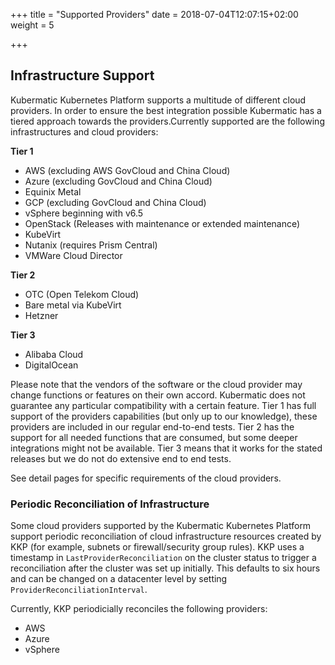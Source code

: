 +++
title = "Supported Providers"
date = 2018-07-04T12:07:15+02:00
weight = 5

+++

## Infrastructure Support

Kubermatic Kubernetes Platform supports a multitude of different cloud providers. In order to ensure the best integration possible Kubermatic has a tiered approach towards the providers.Currently supported are the following infrastructures and cloud providers:

**Tier 1**

* AWS (excluding AWS GovCloud and China Cloud)
* Azure (excluding GovCloud and China Cloud)
* Equinix Metal
* GCP (excluding GovCloud and China Cloud)
* vSphere beginning with v6.5
* OpenStack (Releases with maintenance or extended maintenance)
* KubeVirt
* Nutanix (requires Prism Central)
* VMWare Cloud Director

**Tier 2**

* OTC (Open Telekom Cloud)
* Bare metal via KubeVirt
* Hetzner

**Tier 3**

* Alibaba Cloud
* DigitalOcean

Please note that the vendors of the software or the cloud provider may change functions or features on their own accord. Kubermatic does not guarantee any particular compatibility with a certain feature. Tier 1 has full support of the providers capabilities (but only up to our knowledge), these providers are included in our regular end-to-end tests. Tier 2 has the support for all needed functions that are consumed, but some deeper integrations might not be available. Tier 3 means that it works for the stated releases but we do not do extensive end to end tests.

See detail pages for specific requirements of the cloud providers.

### Periodic Reconciliation of Infrastructure

Some cloud providers supported by the Kubermatic Kubernetes Platform support periodic reconciliation of cloud infrastructure resources created by KKP (for example, subnets or firewall/security group rules). KKP uses a timestamp in `LastProviderReconciliation` on the cluster status to trigger a reconciliation after the cluster was set up initially. This defaults to six hours and can be changed on a datacenter level by setting `ProviderReconciliationInterval`.

Currently, KKP periodicially reconciles the following providers:

* AWS
* Azure
* vSphere
